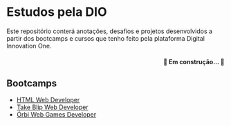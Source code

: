 # Estudos pela DIO 
Este repositório conterá anotações, desafios e projetos desenvolvidos a partir dos bootcamps e cursos que tenho feito pela plataforma Digital Innovation One.

<h4 align="right"> 
	🚧  Em construção...  🚧
</h4>

## Bootcamps

<ul>
    <li><a href="https://github.com/stpn-lopes/dio_estudos/tree/main/html_web_developer">HTML Web Developer</a></li>
    <li><a href="https://github.com/stpn-lopes/dio_estudos/tree/main/take_blip_web_developer/Introd.%20ao%20JavaScript">Take Blip Web Developer</a></li>
    <li><a href="#">Órbi Web Games Developer</a></li>
</ul>